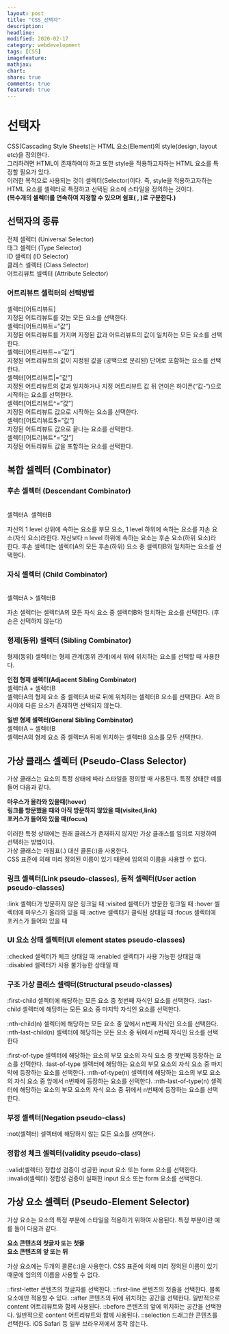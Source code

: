 ```yaml
---
layout: post
title: "CSS_선택자"
description:
headline:
modified: 2020-02-17
category: webdevelopment
tags: [CSS]
imagefeature:
mathjax:
chart:
share: true
comments: true
featured: true
---
```


# 선택자

CSS(Cascading Style Sheets)는 HTML 요소(Element)의 style(design, layout etc)을 정의한다.  
그리하려면 HTML이 존재하여야 하고 또한 style을 적용하고자하는 HTML 요소를 특정할 필요가 있다.  
이러한 목적으로 사용되는 것이 셀렉터(Selector)이다. 즉, style을 적용하고자하는 HTML 요소를 셀렉터로 특정하고 선택된 요소에 스타일을 정의하는 것이다.  
**(복수개의 셀렉터를 연속하여 지정할 수 있으며 쉼표( , )로 구분한다.)**

## 선택자의 종류

<span class="orange">전체 셀렉터 (Universal Selector)</span>  
<span class="orange">태그 셀렉터 (Type Selector)</span>  
<span class="orange">ID 셀렉터 (ID Selector)</span>  
<span class="orange">클래스 셀렉터 (Class Selector)</span>  
<span class="orange">어트리뷰트 셀렉터 (Attribute Selector)</span>

### 어트리뷰트 셀럭터의 선택방법

<span class="gray">셀렉터[어트리뷰트]</span>  
지정된 어트리뷰트를 갖는 모든 요소를 선택한다.  
<span class="gray">셀렉터[어트리뷰트=”값”]</span>  
지정된 어트리뷰트를 가지며 지정된 값과 어트리뷰트의 값이 일치하는 모든 요소를 선택한다.  
<span class="gray">셀렉터[어트리뷰트~=”값”]</span>  
지정된 어트리뷰트의 값이 지정된 값을 (공백으로 분리된) 단어로 포함하는 요소를 선택한다.  
<span class="gray">셀렉터[어트리뷰트|=”값”]</span>  
지정된 어트리뷰트의 값과 일치하거나 지정 어트리뷰트 값 뒤 연이은 하이픈(“값-“)으로 시작하는 요소를 선택한다.  
<span class="gray">셀렉터[어트리뷰트^=”값”]</span>  
지정된 어트리뷰트 값으로 시작하는 요소를 선택한다.  
<span class="gray">셀렉터[어트리뷰트$=”값”]</span>  
지정된 어트리뷰트 값으로 끝나는 요소를 선택한다.  
<span class="gray">셀렉터[어트리뷰트*=”값”]</span>  
지정된 어트리뷰트 값을 포함하는 요소를 선택한다.

## 복합 셀렉터 (Combinator)

### 후손 셀렉터 (Descendant Combinator)

<br>
<span class="blackbox">셀렉터A &nbsp;셀렉터B</span>

자신의 1 level 상위에 속하는 요소를 부모 요소, 1 level 하위에 속하는 요소를 자손 요소(자식 요소)라한다.
자신보다 n level 하위에 속하는 요소는 후손 요소(하위 요소)라 한다.
후손 셀렉터는 셀렉터A의 모든 후손(하위) 요소 중 셀렉터B와 일치하는 요소를 선택한다.

### 자식 셀렉터 (Child Combinator)

<br>
<span class="blackbox">셀렉터A > 셀렉터B</span>

자손 셀렉터는 셀렉터A의 모든 자식 요소 중 셀렉터B와 일치하는 요소를 선택한다. (후손은 선택하지 않는다)

### 형제(동위) 셀렉터 (Sibling Combinator)

형제(동위) 셀렉터는 형제 관계(동위 관계)에서 뒤에 위치하는 요소를 선택할 때 사용한다.

**인접 형제 셀렉터(Adjacent Sibling Combinator)**  
<span class="blackbox">셀렉터A + 셀렉터B</span>  
셀렉터A의 형제 요소 중 셀렉터A 바로 뒤에 위치하는 셀렉터B 요소를 선택한다. A와 B 사이에 다른 요소가 존재하면 선택되지 않는다.

**일반 형제 셀렉터(General Sibling Combinator)**  
<span class="blackbox">셀렉터A ~ 셀렉터B</span>  
셀렉터A의 형제 요소 중 셀렉터A 뒤에 위치하는 셀렉터B 요소를 모두 선택한다.

## 가상 클래스 셀렉터 (Pseudo-Class Selector)

가상 클래스는 요소의 특정 상태에 따라 스타일을 정의할 때 사용된다. 특정 상태란 예를 들어 다음과 같다.

**마우스가 올라와 있을때(hover)**  
**링크를 방문했을 때와 아직 방문하지 않았을 때(visited,link)**  
**포커스가 들어와 있을 때(focus)**

이러한 특정 상태에는 원래 클래스가 존재하지 않지만 가상 클래스를 임의로 지정하여 선택하는 방법이다.  
가상 클래스는 마침표(.) 대신 콜론(:)을 사용한다.  
CSS 표준에 의해 미리 정의된 이름이 있기 때문에 임의의 이름을 사용할 수 없다.

### 링크 셀렉터(Link pseudo-classes), 동적 셀렉터(User action pseudo-classes)

<span class="gray">:link</span> 셀렉터가 방문하지 않은 링크일 때
<span class="gray">:visited</span> 셀렉터가 방문한 링크일 때
<span class="gray">:hover</span> 셀렉터에 마우스가 올라와 있을 때
<span class="gray">:active</span> 셀렉터가 클릭된 상태일 때
<span class="gray">:focus</span> 셀렉터에 포커스가 들어와 있을 때

### UI 요소 상태 셀렉터(UI element states pseudo-classes)

<span class="gray">:checked</span> 셀렉터가 체크 상태일 때
<span class="gray">:enabled</span> 셀렉터가 사용 가능한 상태일 때
<span class="gray">:disabled</span> 셀렉터가 사용 불가능한 상태일 때

### 구조 가상 클래스 셀렉터(Structural pseudo-classes)

<span class="gray">:first-child</span> 셀렉터에 해당하는 모든 요소 중 첫번째 자식인 요소를 선택한다.
<span class="gray">:last-child</span> 셀렉터에 해당하는 모든 요소 중 마지막 자식인 요소를 선택한다.

<span class="gray">:nth-child(n)</span> 셀렉터에 해당하는 모든 요소 중 앞에서 n번째 자식인 요소를 선택한다.
<span class="gray">:nth-last-child(n)</span> 셀렉터에 해당하는 모든 요소 중 뒤에서 n번째 자식인 요소를 선택한다

<span class="gray">:first-of-type</span> 셀렉터에 해당하는 요소의 부모 요소의 자식 요소 중 첫번째 등장하는 요소를 선택한다.
<span class="gray">:last-of-type</span> 셀렉터에 해당하는 요소의 부모 요소의 자식 요소 중 마지막에 등장하는 요소를 선택한다.
<span class="gray">:nth-of-type(n)</span> 셀렉터에 해당하는 요소의 부모 요소의 자식 요소 중 앞에서 n번째에 등장하는 요소를 선택한다.
<span class="gray">:nth-last-of-type(n)</span> 셀렉터에 해당하는 요소의 부모 요소의 자식 요소 중 뒤에서 n번째에 등장하는 요소를 선택한다.

### 부정 셀렉터(Negation pseudo-class)

<span class="gray">:not(셀렉터)</span> 셀렉터에 해당하지 않는 모든 요소를 선택한다.

### 정합성 체크 셀렉터(validity pseudo-class)

<span class="gray">:valid(셀렉터)</span> 정합성 검증이 성공한 input 요소 또는 form 요소를 선택한다.
<span class="gray">:invalid(셀렉터)</span> 정합성 검증이 실패한 input 요소 또는 form 요소를 선택한다.

## 가상 요소 셀렉터 (Pseudo-Element Selector)

가상 요소는 요소의 특정 부분에 스타일을 적용하기 위하여 사용된다. 특정 부분이란 예를 들어 다음과 같다.

**요소 콘텐츠의 첫글자 또는 첫줄**  
**요소 콘텐츠의 앞 또는 뒤**

가상 요소에는 두개의 콜론(::)을 사용한다. CSS 표준에 의해 미리 정의된 이름이 있기 때문에 임의의 이름을 사용할 수 없다.

<span class="gray">::first-letter</span> 콘텐츠의 첫글자를 선택한다.
<span class="gray">::first-line</span> 콘텐츠의 첫줄을 선택한다. 블록 요소에만 적용할 수 있다.
<span class="gray">::after</span> 콘텐츠의 뒤에 위치하는 공간을 선택한다. 일반적으로 content 어트리뷰트와 함께 사용된다.
<span class="gray">::before</span> 콘텐츠의 앞에 위치하는 공간을 선택한다. 일반적으로 content 어트리뷰트와 함께 사용된다.
<span class="gray">::selection</span> 드래그한 콘텐츠를 선택한다. iOS Safari 등 일부 브라우저에서 동작 않는다.

